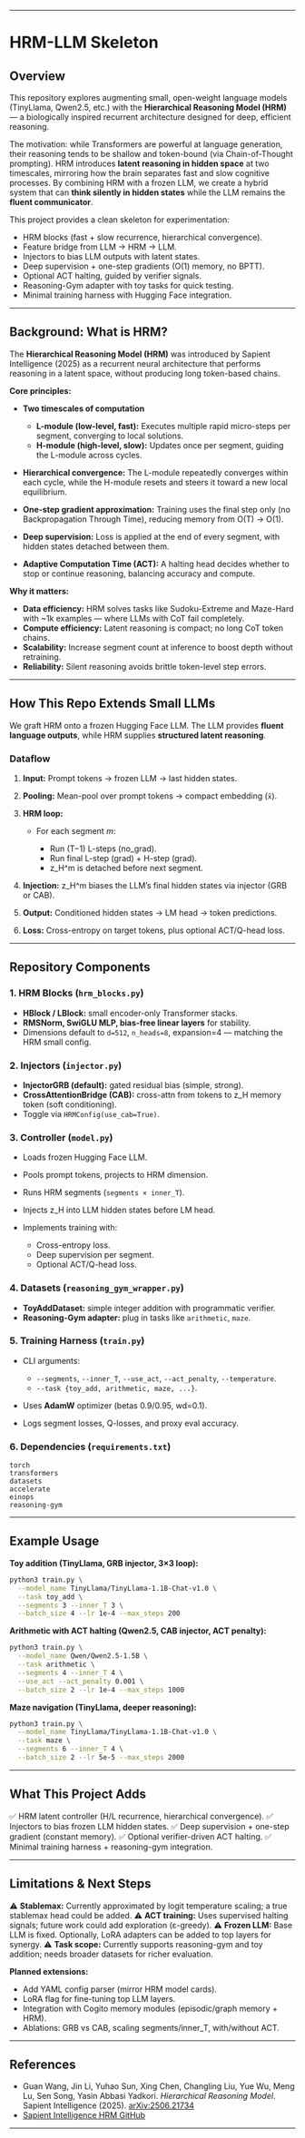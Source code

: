 
---

# HRM-LLM Skeleton

## Overview

This repository explores augmenting small, open-weight language models (TinyLlama, Qwen2.5, etc.) with the **Hierarchical Reasoning Model (HRM)** — a biologically inspired recurrent architecture designed for deep, efficient reasoning.

The motivation: while Transformers are powerful at language generation, their reasoning tends to be shallow and token-bound (via Chain-of-Thought prompting). HRM introduces **latent reasoning in hidden space** at two timescales, mirroring how the brain separates fast and slow cognitive processes. By combining HRM with a frozen LLM, we create a hybrid system that can **think silently in hidden states** while the LLM remains the **fluent communicator**.

This project provides a clean skeleton for experimentation:

* HRM blocks (fast + slow recurrence, hierarchical convergence).
* Feature bridge from LLM → HRM → LLM.
* Injectors to bias LLM outputs with latent states.
* Deep supervision + one-step gradients (O(1) memory, no BPTT).
* Optional ACT halting, guided by verifier signals.
* Reasoning-Gym adapter with toy tasks for quick testing.
* Minimal training harness with Hugging Face integration.

---

## Background: What is HRM?

The **Hierarchical Reasoning Model (HRM)** was introduced by Sapient Intelligence (2025) as a recurrent neural architecture that performs reasoning in a latent space, without producing long token-based chains.

**Core principles:**

* **Two timescales of computation**

  * **L-module (low-level, fast):** Executes multiple rapid micro-steps per segment, converging to local solutions.
  * **H-module (high-level, slow):** Updates once per segment, guiding the L-module across cycles.
* **Hierarchical convergence:** The L-module repeatedly converges within each cycle, while the H-module resets and steers it toward a new local equilibrium.
* **One-step gradient approximation:** Training uses the final step only (no Backpropagation Through Time), reducing memory from O(T) → O(1).
* **Deep supervision:** Loss is applied at the end of every segment, with hidden states detached between them.
* **Adaptive Computation Time (ACT):** A halting head decides whether to stop or continue reasoning, balancing accuracy and compute.

**Why it matters:**

* **Data efficiency:** HRM solves tasks like Sudoku-Extreme and Maze-Hard with \~1k examples — where LLMs with CoT fail completely.
* **Compute efficiency:** Latent reasoning is compact; no long CoT token chains.
* **Scalability:** Increase segment count at inference to boost depth without retraining.
* **Reliability:** Silent reasoning avoids brittle token-level step errors.

---

## How This Repo Extends Small LLMs

We graft HRM onto a frozen Hugging Face LLM. The LLM provides **fluent language outputs**, while HRM supplies **structured latent reasoning**.

### Dataflow

1. **Input:** Prompt tokens → frozen LLM → last hidden states.
2. **Pooling:** Mean-pool over prompt tokens → compact embedding (`x̃`).
3. **HRM loop:**

   * For each segment *m*:

     * Run (T−1) L-steps (no\_grad).
     * Run final L-step (grad) + H-step (grad).
     * z\_H^m is detached before next segment.
4. **Injection:** z\_H^m biases the LLM’s final hidden states via injector (GRB or CAB).
5. **Output:** Conditioned hidden states → LM head → token predictions.
6. **Loss:** Cross-entropy on target tokens, plus optional ACT/Q-head loss.

---

## Repository Components

### 1. HRM Blocks (`hrm_blocks.py`)

* **HBlock / LBlock:** small encoder-only Transformer stacks.
* **RMSNorm, SwiGLU MLP, bias-free linear layers** for stability.
* Dimensions default to `d=512`, `n_heads=8`, expansion=4 — matching the HRM small config.

### 2. Injectors (`injector.py`)

* **InjectorGRB (default):** gated residual bias (simple, strong).
* **CrossAttentionBridge (CAB):** cross-attn from tokens to z\_H memory token (soft conditioning).
* Toggle via `HRMConfig(use_cab=True)`.

### 3. Controller (`model.py`)

* Loads frozen Hugging Face LLM.
* Pools prompt tokens, projects to HRM dimension.
* Runs HRM segments (`segments × inner_T`).
* Injects z\_H into LLM hidden states before LM head.
* Implements training with:

  * Cross-entropy loss.
  * Deep supervision per segment.
  * Optional ACT/Q-head loss.

### 4. Datasets (`reasoning_gym_wrapper.py`)

* **ToyAddDataset:** simple integer addition with programmatic verifier.
* **Reasoning-Gym adapter:** plug in tasks like `arithmetic`, `maze`.

### 5. Training Harness (`train.py`)

* CLI arguments:

  * `--segments`, `--inner_T`, `--use_act`, `--act_penalty`, `--temperature`.
  * `--task {toy_add, arithmetic, maze, ...}`.
* Uses **AdamW** optimizer (betas 0.9/0.95, wd=0.1).
* Logs segment losses, Q-losses, and proxy eval accuracy.

### 6. Dependencies (`requirements.txt`)

```
torch
transformers
datasets
accelerate
einops
reasoning-gym
```

---

## Example Usage

**Toy addition (TinyLlama, GRB injector, 3×3 loop):**

```bash
python3 train.py \
  --model_name TinyLlama/TinyLlama-1.1B-Chat-v1.0 \
  --task toy_add \
  --segments 3 --inner_T 3 \
  --batch_size 4 --lr 1e-4 --max_steps 200
```

**Arithmetic with ACT halting (Qwen2.5, CAB injector, ACT penalty):**

```bash
python3 train.py \
  --model_name Qwen/Qwen2.5-1.5B \
  --task arithmetic \
  --segments 4 --inner_T 4 \
  --use_act --act_penalty 0.001 \
  --batch_size 2 --lr 1e-4 --max_steps 1000
```

**Maze navigation (TinyLlama, deeper reasoning):**

```bash
python3 train.py \
  --model_name TinyLlama/TinyLlama-1.1B-Chat-v1.0 \
  --task maze \
  --segments 6 --inner_T 4 \
  --batch_size 2 --lr 5e-5 --max_steps 2000
```

---

## What This Project Adds

✅ HRM latent controller (H/L recurrence, hierarchical convergence).
✅ Injectors to bias frozen LLM hidden states.
✅ Deep supervision + one-step gradient (constant memory).
✅ Optional verifier-driven ACT halting.
✅ Minimal training harness + reasoning-gym integration.

---

## Limitations & Next Steps

⚠️ **Stablemax:** Currently approximated by logit temperature scaling; a true stablemax head could be added.
⚠️ **ACT training:** Uses supervised halting signals; future work could add exploration (ε-greedy).
⚠️ **Frozen LLM:** Base LLM is fixed. Optionally, LoRA adapters can be added to top layers for synergy.
⚠️ **Task scope:** Currently supports reasoning-gym and toy addition; needs broader datasets for richer evaluation.

**Planned extensions:**

* Add YAML config parser (mirror HRM model cards).
* LoRA flag for fine-tuning top LLM layers.
* Integration with Cogito memory modules (episodic/graph memory + HRM).
* Ablations: GRB vs CAB, scaling segments/inner\_T, with/without ACT.

---

## References

* Guan Wang, Jin Li, Yuhao Sun, Xing Chen, Changling Liu, Yue Wu, Meng Lu, Sen Song, Yasin Abbasi Yadkori.
  *Hierarchical Reasoning Model*. Sapient Intelligence (2025).
  [arXiv:2506.21734](https://arxiv.org/abs/2506.21734)&#x20;
* [Sapient Intelligence HRM GitHub](https://github.com/sapientinc/HRM)

---

